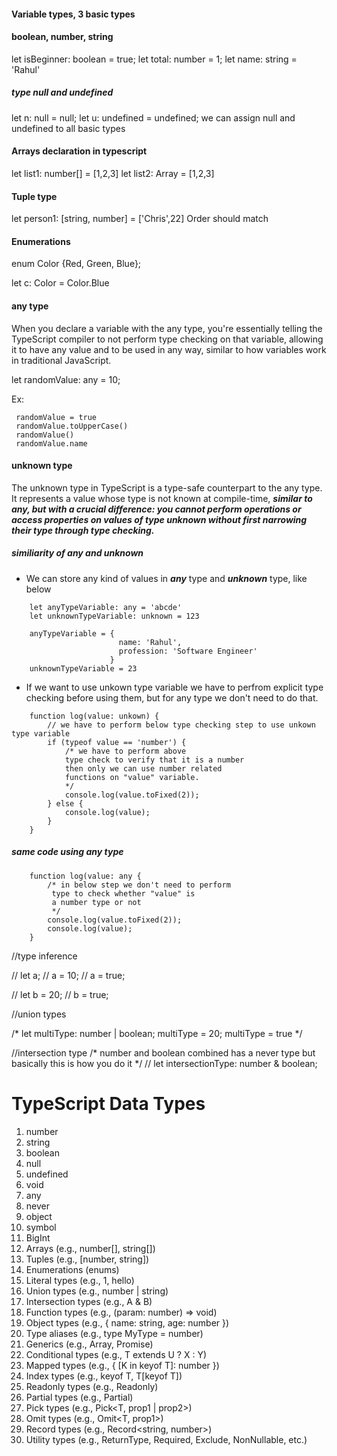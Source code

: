 
 #### Variable types, 3 basic types

  #### boolean, number, string

  let isBeginner: boolean = true;
  let total: number = 1;
  let name: string = 'Rahul'

  ##### type null and undefined 

  let n: null = null;
  let u: undefined = undefined;
  we can assign null and undefined to all basic types

#### Arrays declaration in typescript

  let list1: number[] = [1,2,3]
  let list2: Array<number> = [1,2,3]

#### Tuple type 

  let person1: [string, number] = ['Chris',22]
  Order should match

#### Enumerations

enum Color {Red, Green, Blue};

let c: Color = Color.Blue

#### any type

When you declare a variable with the any type, you're essentially telling the TypeScript compiler to not perform type checking on that variable, allowing it to have any value and to be used in any way, similar to how variables work in traditional JavaScript.

let randomValue: any = 10;

Ex: 
   ```
    randomValue = true
    randomValue.toUpperCase()
    randomValue()
    randomValue.name
  ```



#### unknown type

The unknown type in TypeScript is a type-safe counterpart to the any type. It represents a value whose type is not known at compile-time, ***similar to any, but with a crucial difference: you cannot perform operations or access properties on values of type unknown without first narrowing their type through type checking.***

##### similiarity of any and unknown

- We can store any kind of values in ***any*** type and ***unknown*** type, like below
```
    let anyTypeVariable: any = 'abcde'
    let unknownTypeVariable: unknown = 123

    anyTypeVariable = { 
                        name: 'Rahul', 
                        profession: 'Software Engineer'
                      }
    unknownTypeVariable = 23

```
- If we want to use unkown type variable we have to perfrom explicit type checking before using them, but for any type we don't need to do that.

```
    function log(value: unkown) {
        // we have to perform below type checking step to use unkown type variable
        if (typeof value == 'number') {
            /* we have to perform above 
            type check to verify that it is a number
            then only we can use number related 
            functions on "value" variable.
            */
            console.log(value.toFixed(2));
        } else {
            console.log(value);
        }
    }
```
##### same code using any type
```
    function log(value: any {
        /* in below step we don't need to perform 
         type to check whether "value" is
         a number type or not
         */
        console.log(value.toFixed(2));
        console.log(value);
    }
```

 //type inference

//  let a;
//  a = 10;
//  a = true;

//  let b = 20;
//  b = true; 


 //union types

 /* 
 let multiType: number | boolean;
 multiType = 20;
 multiType = true
 */

 //intersection type
 /* number and boolean combined has a never type 
 but basically this is how you do it */
  // let intersectionType: number & boolean; 

# TypeScript Data Types

1. number
2. string
3. boolean
4. null
5. undefined
6. void
7. any
8. never
9. object
10. symbol
11. BigInt
12. Arrays (e.g., number[], string[])
13. Tuples (e.g., [number, string])
14. Enumerations (enums)
15. Literal types (e.g., 1, hello)
16. Union types (e.g., number | string)
17. Intersection types (e.g., A & B)
18. Function types (e.g., (param: number) => void)
19. Object types (e.g., { name: string, age: number })
20. Type aliases (e.g., type MyType = number)
21. Generics (e.g., Array<number>, Promise<string>)
22. Conditional types (e.g., T extends U ? X : Y)
23. Mapped types (e.g., { [K in keyof T]: number })
24. Index types (e.g., keyof T, T[keyof T])
25. Readonly types (e.g., Readonly<T>)
26. Partial types (e.g., Partial<T>)
27. Pick types (e.g., Pick<T, prop1 | prop2>)
28. Omit types (e.g., Omit<T, prop1>)
29. Record types (e.g., Record<string, number>)
30. Utility types (e.g., ReturnType, Required, Exclude, NonNullable, etc.)

